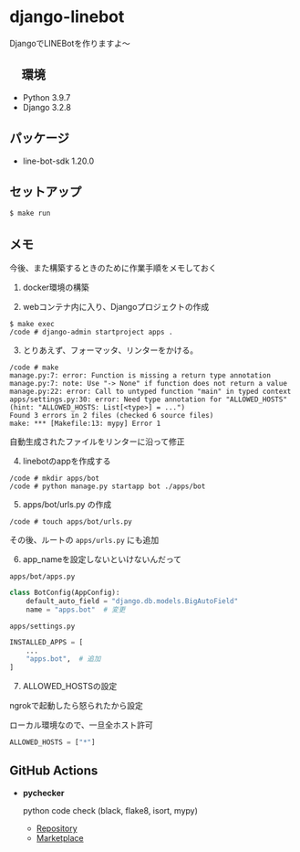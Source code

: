 # django-linebot

DjangoでLINEBotを作りますよ〜

## 　環境

- Python 3.9.7
- Django 3.2.8

## パッケージ

- line-bot-sdk 1.20.0

## セットアップ

```sh
$ make run
```

## メモ

今後、また構築するときのために作業手順をメモしておく

1. docker環境の構築

2. webコンテナ内に入り、Djangoプロジェクトの作成

```plain
$ make exec
/code # django-admin startproject apps .
```

3. とりあえず、フォーマッタ、リンターをかける。

```plain
/code # make
manage.py:7: error: Function is missing a return type annotation
manage.py:7: note: Use "-> None" if function does not return a value
manage.py:22: error: Call to untyped function "main" in typed context
apps/settings.py:30: error: Need type annotation for "ALLOWED_HOSTS" (hint: "ALLOWED_HOSTS: List[<type>] = ...")
Found 3 errors in 2 files (checked 6 source files)
make: *** [Makefile:13: mypy] Error 1
```

自動生成されたファイルをリンターに沿って修正

4. linebotのappを作成する

```plain
/code # mkdir apps/bot
/code # python manage.py startapp bot ./apps/bot
```

5. apps/bot/urls.py の作成

```plain
/code # touch apps/bot/urls.py
```

その後、ルートの `apps/urls.py` にも追加

6. app_nameを設定しないといけないんだって

`apps/bot/apps.py`

```python
class BotConfig(AppConfig):
    default_auto_field = "django.db.models.BigAutoField"
    name = "apps.bot"  # 変更

```

`apps/settings.py`

```python
INSTALLED_APPS = [
    ...
    "apps.bot",  # 追加
]
```

7. ALLOWED_HOSTSの設定

ngrokで起動したら怒られたから設定

ローカル環境なので、一旦全ホスト許可

```python
ALLOWED_HOSTS = ["*"]
```

## GitHub Actions

- **pychecker**

  python code check (black, flake8, isort, mypy)
  - [Repository](https://github.com/nanato12/pychecker)
  - [Marketplace](https://github.com/marketplace/actions/pychecker)
